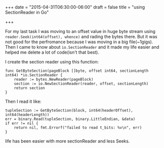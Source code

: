 +++
date = "2015-04-31T06:30:00-06:00"
draft = false
title = "using SectionReader in Go"

+++

For my last task I was moving to an offset value in huge byte stream using `reader.Seek(int64(offset), whence)` and rading the bytes there. But it was not good for the perfromance because I was moving in a big file(~1gigs). Then I came to know about `io.SectionReader` and it made my life easier and helped me delete a lot of code(isn't that best).

I create the section reader using this function:

```
func GetByteSection(pageBlock []byte, offset int64, sectionLength int64) *io.SectionReader {
	reader := bytes.NewReader(pageBlock)
	section := io.NewSectionReader(reader, offset, sectionLength)
	return section
}
```

Then I read it like:

```
tupleSection := GetByteSection(block, int64(headerOffset), int64(headerLength))
err = binary.Read(tupleSection, binary.LittleEndian, &data)
if err != nil {
	return nil, fmt.Errorf("failed to read t_bits: %v\n", err)
}
```

life has been easier with more sectionReader and less Seeks.